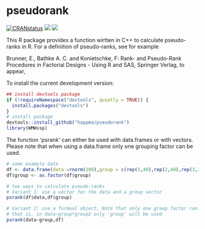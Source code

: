 # pseudorank

[![CRANstatus](https://www.r-pkg.org/badges/version/pseudorank)](https://cran.r-project.org/package=pseudorank)
<a href="https://www.rpackages.io/package/pseudorank"><img src="https://www.rpackages.io/badge/pseudorank.svg" /></a>
[![](https://cranlogs.r-pkg.org/badges/pseudorank)](https://cran.r-project.org/package=pseudorank)

This R package provides a function wirtten in C++ to calculate pseudo-ranks in R.
For a definition of pseudo-ranks, see for example 

Brunner, E., Bathke A. C. and Konietschke, F: Rank- and Pseudo-Rank Procedures in Factorial Designs - Using R and SAS, Springer Verlag, to appear,

To install the current development version:

``` r
## install devtools package
if (!requireNamespace("devtools", quietly = TRUE)) {
  install.packages("devtools")
}
# install package
devtools::install_github("happma/pseudorank")
library(WMWssp)
```

The function 'psrank' can either be used with data.frames or with vectors. Please note that when using a data.frame only one grouping factor can be used.

``` r
# some example data
df <- data.frame(data =rnorm(100),group = c(rep(1,40),rep(2,40),rep(3,20)))
df$group <- as.factor(df$group)

# two ways to calculate pseudo-ranks
# Variant 1: use a vector for the data and a group vector
psrank(df$data,df$group)

# Variant 2: use a formual object, Note that only one group factor can be used
# that is, in data~group*group2 only 'group' will be used
psrank(data~group,df)
```
